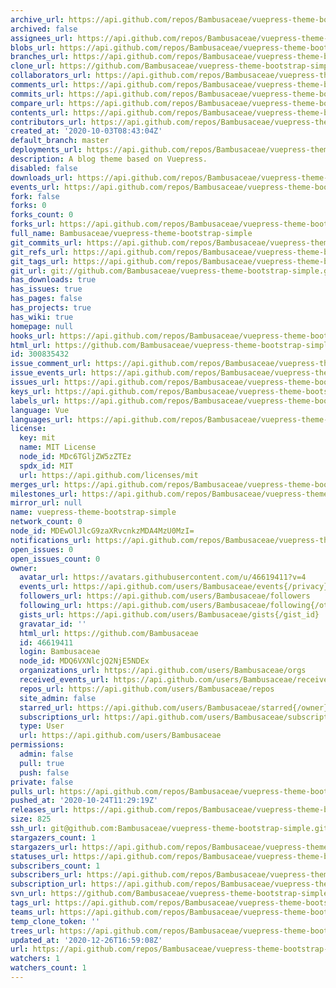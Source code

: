 ```yaml
---
archive_url: https://api.github.com/repos/Bambusaceae/vuepress-theme-bootstrap-simple/{archive_format}{/ref}
archived: false
assignees_url: https://api.github.com/repos/Bambusaceae/vuepress-theme-bootstrap-simple/assignees{/user}
blobs_url: https://api.github.com/repos/Bambusaceae/vuepress-theme-bootstrap-simple/git/blobs{/sha}
branches_url: https://api.github.com/repos/Bambusaceae/vuepress-theme-bootstrap-simple/branches{/branch}
clone_url: https://github.com/Bambusaceae/vuepress-theme-bootstrap-simple.git
collaborators_url: https://api.github.com/repos/Bambusaceae/vuepress-theme-bootstrap-simple/collaborators{/collaborator}
comments_url: https://api.github.com/repos/Bambusaceae/vuepress-theme-bootstrap-simple/comments{/number}
commits_url: https://api.github.com/repos/Bambusaceae/vuepress-theme-bootstrap-simple/commits{/sha}
compare_url: https://api.github.com/repos/Bambusaceae/vuepress-theme-bootstrap-simple/compare/{base}...{head}
contents_url: https://api.github.com/repos/Bambusaceae/vuepress-theme-bootstrap-simple/contents/{+path}
contributors_url: https://api.github.com/repos/Bambusaceae/vuepress-theme-bootstrap-simple/contributors
created_at: '2020-10-03T08:43:04Z'
default_branch: master
deployments_url: https://api.github.com/repos/Bambusaceae/vuepress-theme-bootstrap-simple/deployments
description: A blog theme based on Vuepress.
disabled: false
downloads_url: https://api.github.com/repos/Bambusaceae/vuepress-theme-bootstrap-simple/downloads
events_url: https://api.github.com/repos/Bambusaceae/vuepress-theme-bootstrap-simple/events
fork: false
forks: 0
forks_count: 0
forks_url: https://api.github.com/repos/Bambusaceae/vuepress-theme-bootstrap-simple/forks
full_name: Bambusaceae/vuepress-theme-bootstrap-simple
git_commits_url: https://api.github.com/repos/Bambusaceae/vuepress-theme-bootstrap-simple/git/commits{/sha}
git_refs_url: https://api.github.com/repos/Bambusaceae/vuepress-theme-bootstrap-simple/git/refs{/sha}
git_tags_url: https://api.github.com/repos/Bambusaceae/vuepress-theme-bootstrap-simple/git/tags{/sha}
git_url: git://github.com/Bambusaceae/vuepress-theme-bootstrap-simple.git
has_downloads: true
has_issues: true
has_pages: false
has_projects: true
has_wiki: true
homepage: null
hooks_url: https://api.github.com/repos/Bambusaceae/vuepress-theme-bootstrap-simple/hooks
html_url: https://github.com/Bambusaceae/vuepress-theme-bootstrap-simple
id: 300835432
issue_comment_url: https://api.github.com/repos/Bambusaceae/vuepress-theme-bootstrap-simple/issues/comments{/number}
issue_events_url: https://api.github.com/repos/Bambusaceae/vuepress-theme-bootstrap-simple/issues/events{/number}
issues_url: https://api.github.com/repos/Bambusaceae/vuepress-theme-bootstrap-simple/issues{/number}
keys_url: https://api.github.com/repos/Bambusaceae/vuepress-theme-bootstrap-simple/keys{/key_id}
labels_url: https://api.github.com/repos/Bambusaceae/vuepress-theme-bootstrap-simple/labels{/name}
language: Vue
languages_url: https://api.github.com/repos/Bambusaceae/vuepress-theme-bootstrap-simple/languages
license:
  key: mit
  name: MIT License
  node_id: MDc6TGljZW5zZTEz
  spdx_id: MIT
  url: https://api.github.com/licenses/mit
merges_url: https://api.github.com/repos/Bambusaceae/vuepress-theme-bootstrap-simple/merges
milestones_url: https://api.github.com/repos/Bambusaceae/vuepress-theme-bootstrap-simple/milestones{/number}
mirror_url: null
name: vuepress-theme-bootstrap-simple
network_count: 0
node_id: MDEwOlJlcG9zaXRvcnkzMDA4MzU0MzI=
notifications_url: https://api.github.com/repos/Bambusaceae/vuepress-theme-bootstrap-simple/notifications{?since,all,participating}
open_issues: 0
open_issues_count: 0
owner:
  avatar_url: https://avatars.githubusercontent.com/u/46619411?v=4
  events_url: https://api.github.com/users/Bambusaceae/events{/privacy}
  followers_url: https://api.github.com/users/Bambusaceae/followers
  following_url: https://api.github.com/users/Bambusaceae/following{/other_user}
  gists_url: https://api.github.com/users/Bambusaceae/gists{/gist_id}
  gravatar_id: ''
  html_url: https://github.com/Bambusaceae
  id: 46619411
  login: Bambusaceae
  node_id: MDQ6VXNlcjQ2NjE5NDEx
  organizations_url: https://api.github.com/users/Bambusaceae/orgs
  received_events_url: https://api.github.com/users/Bambusaceae/received_events
  repos_url: https://api.github.com/users/Bambusaceae/repos
  site_admin: false
  starred_url: https://api.github.com/users/Bambusaceae/starred{/owner}{/repo}
  subscriptions_url: https://api.github.com/users/Bambusaceae/subscriptions
  type: User
  url: https://api.github.com/users/Bambusaceae
permissions:
  admin: false
  pull: true
  push: false
private: false
pulls_url: https://api.github.com/repos/Bambusaceae/vuepress-theme-bootstrap-simple/pulls{/number}
pushed_at: '2020-10-24T11:29:19Z'
releases_url: https://api.github.com/repos/Bambusaceae/vuepress-theme-bootstrap-simple/releases{/id}
size: 825
ssh_url: git@github.com:Bambusaceae/vuepress-theme-bootstrap-simple.git
stargazers_count: 1
stargazers_url: https://api.github.com/repos/Bambusaceae/vuepress-theme-bootstrap-simple/stargazers
statuses_url: https://api.github.com/repos/Bambusaceae/vuepress-theme-bootstrap-simple/statuses/{sha}
subscribers_count: 1
subscribers_url: https://api.github.com/repos/Bambusaceae/vuepress-theme-bootstrap-simple/subscribers
subscription_url: https://api.github.com/repos/Bambusaceae/vuepress-theme-bootstrap-simple/subscription
svn_url: https://github.com/Bambusaceae/vuepress-theme-bootstrap-simple
tags_url: https://api.github.com/repos/Bambusaceae/vuepress-theme-bootstrap-simple/tags
teams_url: https://api.github.com/repos/Bambusaceae/vuepress-theme-bootstrap-simple/teams
temp_clone_token: ''
trees_url: https://api.github.com/repos/Bambusaceae/vuepress-theme-bootstrap-simple/git/trees{/sha}
updated_at: '2020-12-26T16:59:08Z'
url: https://api.github.com/repos/Bambusaceae/vuepress-theme-bootstrap-simple
watchers: 1
watchers_count: 1
---
```


